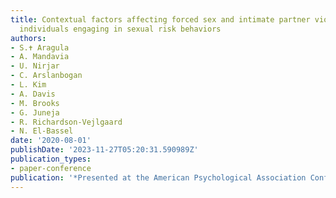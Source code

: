 ```yaml
---
title: Contextual factors affecting forced sex and intimate partner violence among
  individuals engaging in sexual risk behaviors
authors:
- S.✝ Aragula
- A. Mandavia
- U. Nirjar
- C. Arslanbogan
- L. Kim
- A. Davis
- M. Brooks
- G. Juneja
- R. Richardson-Vejlgaard
- N. El-Bassel
date: '2020-08-01'
publishDate: '2023-11-27T05:20:31.590989Z'
publication_types:
- paper-conference
publication: '*Presented at the American Psychological Association Conference*'
---
```

